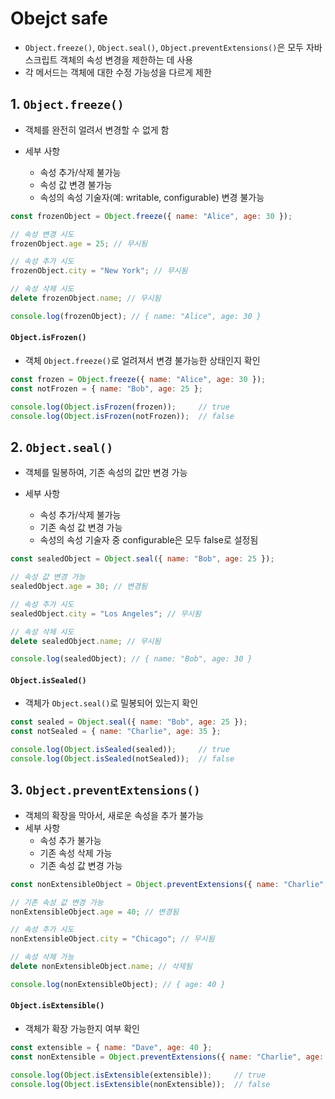 # Obejct safe

- `Object.freeze()`, `Object.seal()`, `Object.preventExtensions()`은 모두 자바스크립트 객체의 속성 변경을 제한하는 데 사용
- 각 메서드는 객체에 대한 수정 가능성을 다르게 제한

## 1. `Object.freeze()`

- 객체를 완전히 얼려서 변경할 수 없게 함

- 세부 사항
  - 속성 추가/삭제 불가능
  - 속성 값 변경 불가능
  - 속성의 속성 기술자(예: writable, configurable) 변경 불가능

```javascript
const frozenObject = Object.freeze({ name: "Alice", age: 30 });

// 속성 변경 시도
frozenObject.age = 25; // 무시됨

// 속성 추가 시도
frozenObject.city = "New York"; // 무시됨

// 속성 삭제 시도
delete frozenObject.name; // 무시됨

console.log(frozenObject); // { name: "Alice", age: 30 }
```

#### `Object.isFrozen()`

- 객체 `Object.freeze()`로 얼려져서 변경 불가능한 상태인지 확인

```javascript
const frozen = Object.freeze({ name: "Alice", age: 30 });
const notFrozen = { name: "Bob", age: 25 };

console.log(Object.isFrozen(frozen));     // true
console.log(Object.isFrozen(notFrozen));  // false
```

## 2. `Object.seal()`

- 객체를 밀봉하여, 기존 속성의 값만 변경 가능

- 세부 사항
  - 속성 추가/삭제 불가능
  - 기존 속성 값 변경 가능
  - 속성의 속성 기술자 중 configurable은 모두 false로 설정됨

```javascript
const sealedObject = Object.seal({ name: "Bob", age: 25 });

// 속성 값 변경 가능
sealedObject.age = 30; // 변경됨

// 속성 추가 시도
sealedObject.city = "Los Angeles"; // 무시됨

// 속성 삭제 시도
delete sealedObject.name; // 무시됨

console.log(sealedObject); // { name: "Bob", age: 30 }
```

#### `Object.isSealed()`

- 객체가 `Object.seal()`로 밀봉되어 있는지 확인

```javascript
const sealed = Object.seal({ name: "Bob", age: 25 });
const notSealed = { name: "Charlie", age: 35 };

console.log(Object.isSealed(sealed));     // true
console.log(Object.isSealed(notSealed));  // false
```

## 3. `Object.preventExtensions()`

- 객체의 확장을 막아서, 새로운 속성을 추가 불가능
- 세부 사항
  - 속성 추가 불가능
  - 기존 속성 삭제 가능
  - 기존 속성 값 변경 가능

```javascript
const nonExtensibleObject = Object.preventExtensions({ name: "Charlie", age: 35 });

// 기존 속성 값 변경 가능
nonExtensibleObject.age = 40; // 변경됨

// 속성 추가 시도
nonExtensibleObject.city = "Chicago"; // 무시됨

// 속성 삭제 가능
delete nonExtensibleObject.name; // 삭제됨

console.log(nonExtensibleObject); // { age: 40 }
```

#### `Object.isExtensible()`

- 객체가 확장 가능한지 여부 확인

```javascript
const extensible = { name: "Dave", age: 40 };
const nonExtensible = Object.preventExtensions({ name: "Charlie", age: 35 });

console.log(Object.isExtensible(extensible));     // true
console.log(Object.isExtensible(nonExtensible));  // false
```